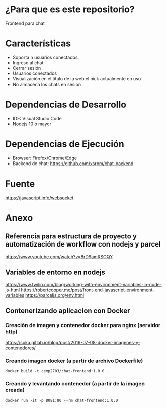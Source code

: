 # ¿Para que es este repositorio?

Frontend para chat

# Características
- Soporta n usuarios conectados.
- Ingreso al chat
- Cerrar sesión
- Usuarios conectados
- Visualización en el titulo de la web el nick actualmente en uso
- No almacena los chats en sesión

# Dependencias de Desarrollo

* IDE: Visual Studio Code
* Nodejs 10 o mayor

# Dependencias de Ejecución

* Browser: Firefox/Chrome/Edge
* Backend de chat: https://github.com/xsrpm/chat-backend

# Fuente
https://javascript.info/websocket

# Anexo

## Referencia para estructura de proyecto y automatización de workflow con nodejs y parcel
https://www.youtube.com/watch?v=8rD9amRSOQY

## Variables de entorno en nodejs
https://www.twilio.com/blog/working-with-environment-variables-in-node-js-html
https://robertcooper.me/post/front-end-javascript-environment-variables
https://parceljs.org/env.html

## Contenerizando aplicacion con Docker

### Creación de imagen y contenedor docker para nginx (servidor http)
https://soka.gitlab.io/blog/post/2019-07-08-docker-imagenes-y-contenedores/

### Creando imagen docker (a partir de archivo Dockerfile)

    docker build -t cemp2703/chat-frontend:1.0.0 .

### Creando y levantando contenedor (a partir de la imagen creada)

    docker run -it -p 8081:80 --rm chat-frontend:1.0.0